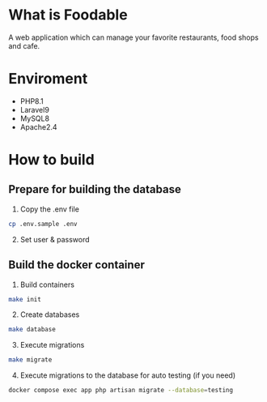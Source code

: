 # What is Foodable
A web application which can manage your favorite restaurants, food shops and cafe.

# Enviroment
- PHP8.1
- Laravel9
- MySQL8
- Apache2.4

# How to build
## Prepare for building the database
1. Copy the .env file
```bash
cp .env.sample .env
```
2. Set user & password
## Build the docker container
1. Build containers
```bash
make init
```
2. Create databases
```bash
make database
```
3. Execute migrations
```bash
make migrate
```
4. Execute migrations to the database for auto testing (if you need)
```bash
docker compose exec app php artisan migrate --database=testing
```

